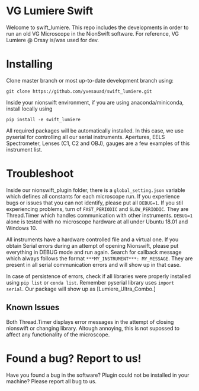 

# VG Lumiere Swift
Welcome to swift_lumiere. This repo includes the developments in order to run an old VG Microscope in the NionSwift software. For reference, VG Lumiere @ Orsay is/was used for dev.

# Installing
Clone master branch or most up-to-date development branch using:

`git clone https://github.com/yvesauad/swift_lumiere.git`

Inside your nionswift environment, if you are using anaconda/miniconda, install locally using 

`pip install -e swift_lumiere`

All required packages will be automatically installed. In this case, we use pyserial for controlling all our serial instruments. Apertures, EELS Spectrometer, Lenses (C1, C2 and OBJ), gauges are a few examples of this instrument list.

# Troubleshoot

Inside our nionswift_plugin folder, there is a `global_setting.json` variable which defines all constants for each microscope run. If you experience bugs or issues that you can not identify, please put all `DEBUG=1`. If you stil experiencing problems, turn of `FAST_PERIODIC` and `SLOW_PERIODIC`. They are Thread.Timer which handles communication with other instruments. `DEBUG=1` alone is tested with no microscope hardware at all under Ubuntu 18.01 and Windows 10.

All instruments have a hardware controlled file and a virtual one. If you obtain Serial errors during an attempt of opening Nionswift, please put everything in DEBUG mode and run again. Search for callback message which always follows the format `***MY_INSTRUMENT***: MY_MESSAGE`. They are present in all serial communication errors and will show up in that case.

In case of persistence of errors, check if all libraries were properly installed using `pip list` or `conda list`. Remember pyserial library uses `import serial`. Our package will show up as [Lumiere_Ultra_Combo.]

## Known Issues

Both Thread.Timer displays error messages in the attempt of closing nionswift or changing library. Altough annoying, this is not supossed to affect any functionality of the microscope.


# Found a bug? Report to us!

Have you found a bug in the software? Plugin could not be installed in your machine? Please report all bug to us.
